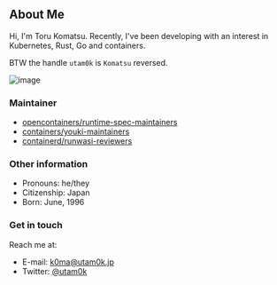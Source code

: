 ## About Me

Hi, I'm Toru Komatsu. 
Recently, I've been developing with an interest in Kubernetes, Rust, Go and containers.

BTW the handle `utam0k` is `Komatsu` reversed.

![image](https://user-images.githubusercontent.com/13010913/128653950-5fbfb61e-6365-49d9-9f7f-0b23a92988ab.png)

### Maintainer

* [opencontainers/runtime-spec-maintainers](https://github.com/opencontainers/runtime-spec/blob/7529d1078ce6918246afb1a70a94089a316a9f69/MAINTAINERS#L12)
* [containers/youki-maintainers](https://github.com/containers/youki)
* [containerd/runwasi-reviewers](https://github.com/containerd/runwasi/blob/2acd7b18ff9760588593c1ba0bbef2384876ae10/MAINTAINERS#L17)

### Other information

- Pronouns: he/they
- Citizenship: Japan
- Born: June, 1996

### Get in touch

Reach me at:

- E-mail: <k0ma@utam0k.jp>
- Twitter: [@utam0k](https://twitter.com/utam0k)
